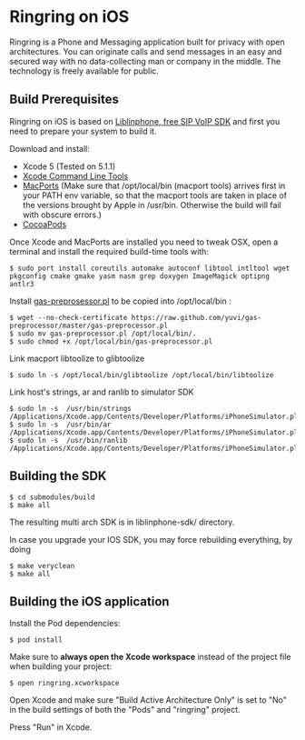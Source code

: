 # Ringring on iOS #

Ringring is a Phone and Messaging application built for privacy with open architectures. You can originate calls and send messages in an easy and secured way with no data-collecting man or company in the middle. The technology is freely available for public.

## Build Prerequisites ##

Ringring on iOS is based on [Liblinphone, free SIP VoIP SDK](http://www.linphone.org/eng/documentation/dev/liblinphone-free-sip-voip-sdk.html) and first you need to prepare your system to build it.

Download and install:

* Xcode 5 (Tested on 5.1.1)
* [Xcode Command Line Tools](https://developer.apple.com/downloads/index.action)
* [MacPorts](http://www.macports.org) (Make sure that /opt/local/bin (macport tools) arrives first in your PATH env variable, so that the macport tools are taken in place of the versions brought by Apple in /usr/bin. Otherwise the build will fail with obscure errors.)
* [CocoaPods](http://cocoapods.org)

Once Xcode and MacPorts are installed you need to tweak OSX, open a terminal and install the required build-time tools with:

    $ sudo port install coreutils automake autoconf libtool intltool wget pkgconfig cmake gmake yasm nasm grep doxygen ImageMagick optipng antlr3

Install [gas-preprosessor.pl](http://github.com/yuvi/gas-preprocessor/) to be copied into /opt/local/bin :

    $ wget --no-check-certificate https://raw.github.com/yuvi/gas-preprocessor/master/gas-preprocessor.pl
    $ sudo mv gas-preprocessor.pl /opt/local/bin/.
    $ sudo chmod +x /opt/local/bin/gas-preprocessor.pl

Link macport libtoolize to glibtoolize 

	$ sudo ln -s /opt/local/bin/glibtoolize /opt/local/bin/libtoolize

Link host's strings, ar and ranlib to simulator SDK 

	$ sudo ln -s  /usr/bin/strings /Applications/Xcode.app/Contents/Developer/Platforms/iPhoneSimulator.platform/Developer/usr/bin/strings
	$ sudo ln -s  /usr/bin/ar /Applications/Xcode.app/Contents/Developer/Platforms/iPhoneSimulator.platform/Developer/usr/bin/ar
	$ sudo ln -s  /usr/bin/ranlib /Applications/Xcode.app/Contents/Developer/Platforms/iPhoneSimulator.platform/Developer/usr/bin/ranlib


## Building the SDK ##

    $ cd submodules/build
    $ make all 

The resulting multi arch SDK is in liblinphone-sdk/ directory.

In case you upgrade your IOS SDK, you may force rebuilding everything, by doing

    $ make veryclean
    $ make all


## Building the iOS application ##

Install the Pod dependencies:

    $ pod install

Make sure to **always open the Xcode workspace** instead of the project file when building your project:

    $ open ringring.xcworkspace

Open Xcode and make sure "Build Active Architecture Only" is set to "No" in the build settings of both the "Pods" and "ringring" project.
    
Press "Run" in Xcode.
